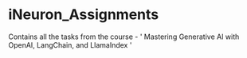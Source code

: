 # iNeuron_Assignments
Contains all the tasks from the course - ' Mastering Generative AI with OpenAI, LangChain, and LlamaIndex '
